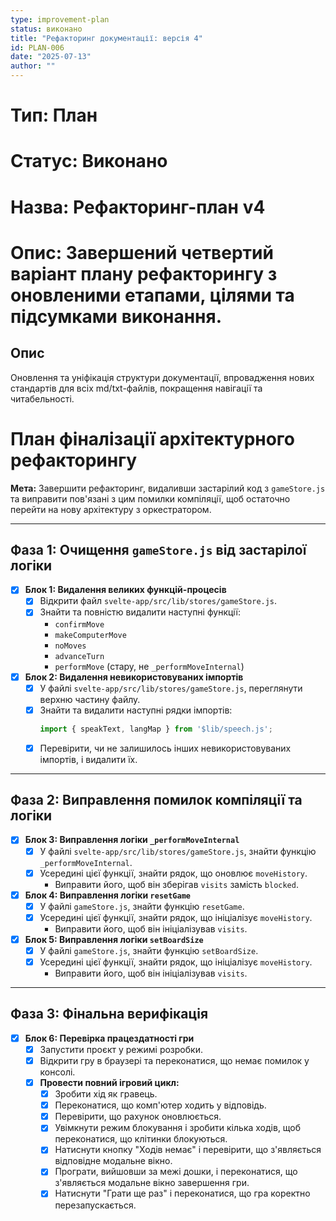 ```yaml
---
type: improvement-plan
status: виконано
title: "Рефакторинг документації: версія 4"
id: PLAN-006
date: "2025-07-13"
author: ""
---
```


# Тип: План
# Статус: Виконано
# Назва: Рефакторинг-план v4
# Опис: Завершений четвертий варіант плану рефакторингу з оновленими етапами, цілями та підсумками виконання.

## Опис

Оновлення та уніфікація структури документації, впровадження нових стандартів для всіх md/txt-файлів, покращення навігації та читабельності.

# План фіналізації архітектурного рефакторингу

**Мета:** Завершити рефакторинг, видаливши застарілий код з `gameStore.js` та виправити пов'язані з цим помилки компіляції, щоб остаточно перейти на нову архітектуру з оркестратором.

---

## Фаза 1: Очищення `gameStore.js` від застарілої логіки

- [x] **Блок 1: Видалення великих функцій-процесів**
    - [x] Відкрити файл `svelte-app/src/lib/stores/gameStore.js`.
    - [x] Знайти та повністю видалити наступні функції:
        - `confirmMove`
        - `makeComputerMove`
        - `noMoves`
        - `advanceTurn`
        - `performMove` (стару, не `_performMoveInternal`)

- [x] **Блок 2: Видалення невикористовуваних імпортів**
    - [x] У файлі `svelte-app/src/lib/stores/gameStore.js`, переглянути верхню частину файлу.
    - [x] Знайти та видалити наступні рядки імпортів:
      ```javascript
      import { speakText, langMap } from '$lib/speech.js';
      ```
    - [x] Перевірити, чи не залишилось інших невикористовуваних імпортів, і видалити їх.

---

## Фаза 2: Виправлення помилок компіляції та логіки

- [x] **Блок 3: Виправлення логіки `_performMoveInternal`**
    - [x] У файлі `svelte-app/src/lib/stores/gameStore.js`, знайти функцію `_performMoveInternal`.
    - [x] Усередині цієї функції, знайти рядок, що оновлює `moveHistory`.
        *   Виправити його, щоб він зберігав `visits` замість `blocked`.

- [x] **Блок 4: Виправлення логіки `resetGame`**
    - [x] У файлі `gameStore.js`, знайти функцію `resetGame`.
    - [x] Усередині цієї функції, знайти рядок, що ініціалізує `moveHistory`.
        *   Виправити його, щоб він ініціалізував `visits`.

- [x] **Блок 5: Виправлення логіки `setBoardSize`**
    - [x] У файлі `gameStore.js`, знайти функцію `setBoardSize`.
    - [x] Усередині цієї функції, знайти рядок, що ініціалізує `moveHistory`.
        *   Виправити його, щоб він ініціалізував `visits`.

---

## Фаза 3: Фінальна верифікація

- [x] **Блок 6: Перевірка працездатності гри**
    - [x] Запустити проєкт у режимі розробки.
    - [x] Відкрити гру в браузері та переконатися, що немає помилок у консолі.
    - [x] **Провести повний ігровий цикл:**
        - [x] Зробити хід як гравець.
        - [x] Переконатися, що комп'ютер ходить у відповідь.
        - [x] Перевірити, що рахунок оновлюється.
        - [x] Увімкнути режим блокування і зробити кілька ходів, щоб переконатися, що клітинки блокуються.
        - [x] Натиснути кнопку "Ходів немає" і перевірити, що з'являється відповідне модальне вікно.
        - [x] Програти, вийшовши за межі дошки, і переконатися, що з'являється модальне вікно завершення гри.
        - [x] Натиснути "Грати ще раз" і переконатися, що гра коректно перезапускається.